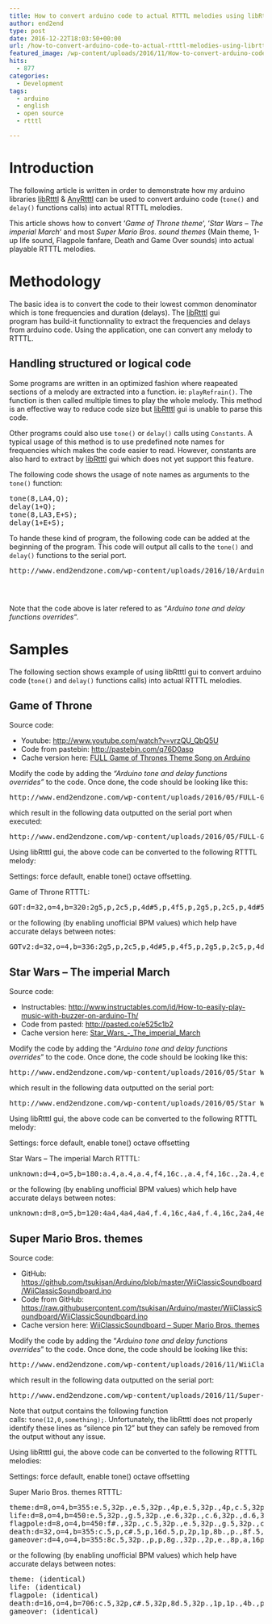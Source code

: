 ```yaml
---
title: How to convert arduino code to actual RTTTL melodies using libRtttl and AnyRtttl
author: end2end
type: post
date: 2016-12-22T18:03:50+00:00
url: /how-to-convert-arduino-code-to-actual-rtttl-melodies-using-librtttl-and-anyrtttl/
featured_image: /wp-content/uploads/2016/11/How-to-convert-arduino-code-to-actual-RTTTL-melodies-using-libRtttl-and-AnyRtttl.jpg
hits:
  - 877
categories:
  - Development
tags:
  - arduino
  - english
  - open source
  - rtttl

---
```

# <span id="Introduction">Introduction</span>

The following article is written in order to demonstrate how my arduino libraries [libRtttl][1] & [AnyRtttl][2] can be used to convert arduino code (<code class="prettycode">tone()</code> and <code class="prettycode">delay()</code> functions calls) into actual RTTTL melodies.<!--more-->

This article shows how to convert &#8216;_Game of Throne theme_&#8216;, &#8216;_Star Wars &#8211; The imperial March_&#8216; and most _Super Mario Bros. sound themes_ (Main theme, 1-up life sound, Flagpole fanfare, Death and Game Over sounds) into actual playable RTTTL melodies.

# <span id="Methodology">Methodology</span>

The basic idea is to convert the code to their lowest common denominator which is tone frequencies and duration (delays). The [libRtttl][3] gui program has build-it functionnality to extract the frequencies and delays from arduino code. Using the application, one can convert any melody to RTTTL.

## <span id="Handling_structured_orlogicalcode">Handling structured or logical code</span>

Some programs are written in an optimized fashion where reapeated sections of a melody are extracted into a function. ie: <code class="prettycode">playRefrain()</code>. The function is then called multiple times to play the whole melody. This method is an effective way to reduce code size but [libRtttl][3] gui is unable to parse this code.

Other programs could also use <code class="prettycode">tone()</code> or <code class="prettycode">delay()</code> calls using <code class="prettycode">Constants</code>. A typical usage of this method is to use predefined note names for frequencies which makes the code easier to read. However, constants are also hard to extract by [libRtttl][3] gui which does not yet support this feature.

The following code shows the usage of note names as arguments to the <code class="prettycode">tone()</code> function:

<pre class="lang:c++ decode:true " title="tone() function using constants">tone(8,LA4,Q);
delay(1+Q);
tone(8,LA3,E+S);
delay(1+E+S);</pre>

To hande these kind of program, the following code can be added at the beginning of the program. This code will output all calls to the <code class="prettycode">tone()</code> and <code class="prettycode">delay()</code> functions to the serial port.

<div class="crayon-line">
  <pre class="lang:c++ decode:true" title="Arduino tone and delay functions overrides" data-url="http://www.end2endzone.com/wp-content/uploads/2016/10/Arduino-tone-and-delay-functions-overrides.ino">http://www.end2endzone.com/wp-content/uploads/2016/10/Arduino-tone-and-delay-functions-overrides.ino</pre>
</div>

<div class="crayon-line">
  <div class="su-spacer" style="height:30px">
  </div>
</div>

<div class="crayon-line">
</div>

<p class="pleasenote" data-pleasenote="true">
  Note that the code above is later refered to as &#8220;<em>Arduino tone and delay functions overrides</em>&#8220;.
</p>

# <span id="Samples">Samples</span>

The following section shows example of using libRtttl gui to convert arduino code (<code class="prettycode">tone()</code> and <code class="prettycode">delay()</code> functions calls) into actual RTTTL melodies.

## <span id="Game_of_Throne">Game of Throne</span>

Source code:

  * Youtube: <http://www.youtube.com/watch?v=vrzQU_QbQ5U>
  * Code from pastebin: <http://pastebin.com/q76D0asp>
  * Cache version here: [FULL Game of Thrones Theme Song on Arduino][4]

Modify the code by adding the _&#8220;Arduino tone and delay functions overrides&#8221;_ to the code. Once done, the code should be looking like this:

<pre class="height-set:true height:250 lang:default decode:true" title="GOT - Code modified to extract frequencies & durations" data-url="http://www.end2endzone.com/wp-content/uploads/2016/05/FULL-Game-of-Thrones-Theme-Song-on-Arduino-call-extraction-version.ino">http://www.end2endzone.com/wp-content/uploads/2016/05/FULL-Game-of-Thrones-Theme-Song-on-Arduino-call-extraction-version.ino</pre>

which result in the following data outputted on the serial port when executed:

<pre class="height-set:true height:150 width-set:true width:100 width-unit:1 lang:default decode:true" title="Function calls to play Game of Throne theme song on arduino" data-url="http://www.end2endzone.com/wp-content/uploads/2016/05/FULL-Game-of-Thrones-Theme-Song-on-Arduino-serial-output.txt">http://www.end2endzone.com/wp-content/uploads/2016/05/FULL-Game-of-Thrones-Theme-Song-on-Arduino-serial-output.txt</pre>

Using libRtttl gui, the above code can be converted to the following RTTTL melody:

<p class="pleasenote" data-pleasenote="true">
  Settings: force default, enable tone() octave offsetting.
</p>

Game of Throne RTTTL:

<pre class="height-set:true width-set:true width:100 width-unit:1 wrap:true lang:default decode:true" title="Game of Throne RTTTL">GOT:d=32,o=4,b=320:2g5,p,2c5,p,4d#5,p,4f5,p,2g5,p,2c5,p,4d#5,p,4f5,p,2g5,p,2c5,p,4d#5,p,4f5,p,2g5,p,2c5,p,4d#5,p,4f5,p,2g5,p,2c5,p,4e5,p,4f5,p,2g5,p,2c5,p,4d#5,p,4f5,p,2g5,p,2c5,p,4e5,p,4f5,p,2g5,p,2c5,p,4d#5,p,4f5,p,1g.6,p,1c.6,p,4d#6,p,4f6,p,1g6,p,1c6,p,4d#6,p,4f6,p,2c5,p,4d#5,p,4f5,p,2g5,p,2c5,p,4d#5,p,4f5,p,2g5,p,2c5,p,4d#5,p,4f5,p,2g5,p,2c5,p,4d#5,p,4f5,p,2g5,p,1f.6,p,1a#.5,p,4d6,p,4d#6,p,1f6,p,1a#5,p,4d#6,p,4d6,p,2c5,p,4d#5,p,4f5,p,2g5,p,2c5,p,4d#5,p,4f5,p,2g5,p,2c5,p,4d#5,p,4f5,p,2g5,p,2c5,p,4d#5,p,4f5,p,2g5,p,1g.6,p,1c.6,p,4d#6,p,4f6,p,1g6,p,1c6,p,4d#6,p,4f6,p,2c5,p,4d#5,p,4f5,p,2g5,p,2c5,p,4d#5,p,4f5,p,2g5,p,2c5,p,4d#5,p,4f5,p,2g5,p,2c5,p,4d#5,p,4f5,p,2g5,p,1f.6,p,1a#.5,p,4d6,p,4d#6,p,1f6,p,1a#5,p,4d#6,p,4d6,p,2c5,p,4d#5,p,4f5,p,2g5,p,2c5,p,4d#5,p,4f5,p,2g5,p,2c5,p,4d#5,p,4f5,p,2g5,p,2c5,p,4d#5,p,4f5,p,2g5,p,1g.7,p,1c.7,p,4d#7,p,4f7,p,1g7,p,1c7,p,4d#7,p,4f7,p,2c5,p,4d#5,p,4f5,p,2g5,p,2c5,p,4d#5,p,4f5,p,2g5,p,2c5,p,4d#5,p,4f5,p,2g5,p,2c5,p,4d#5,p,4f5,p,2g5,p,1f.7,p,1a#.6,p,1d7,p,1d#7,p,1d7,p,1a#6,p,2c5,p,4d#5,p,4f5,p,2g5,p,2c5,p,4d#5,p,4f5,p,2g5,p,2c5,p,4d#5,p,4f5,p,2g5,p,2c5,p,4d#5,p,4f5,p,2g5,p,2c7,p,4d#5,p,4f5,p,2g5,p,2c7,p,4d#5,p,4f5,p,2g5,p,2a#6,p,4d5,p,4d#5,p,2f5,p,2a#6,p,4d5,p,4d#5,p,2f5,p,2g#6,p,4c5,p,4d5,p,2d#5,p,2g#6,p,4c5,p,4d5,p,2d#5,p,2g6,p,4a#,p,4c5,p,2d5,p,2g6,p,4a#,p,4c5,p,2d5,p,2d#6,p,4f#,p,4g#,p,2a#,p,2d#6,p,4f#,p,4g#,p,2a#,p,2d#6,p,4f#,p,4f#,p,2d#6,p,1f6,2p,4g#,p,4g#,p,2f6,p,2c6,p,4d#5,p,4f5,p,2g5,p,2c5,p,4d#5,p,4f5,p,2g5,p,2c5,p,4d#5,p,4f5,p,2g5,p,2c5,p,4d#5,p,4f5,p,2g5,p,2c7,p,4d#5,p,4f5,p,2g5,p,2c7,p,4d#5,p,4f5,p,2g5,p,2a#6,p,4d5,p,4d#5,p,2f5,p,2a#6,p,4d5,p,4d#5,p,2f5,p,2g#6,p,4c5,p,4d5,p,2d#5,p,2g#6,p,4c5,p,4d5,p,2d#5,p,2g6,p,4a#,p,4c5,p,2d5,p,2g6,p,4a#,p,4c5,p,2d5,p,2d#6,p,4f#,p,4g#,p,2a#,p,2d#6,p,4f#,p,4g#,p,2a#,p,1d#6,p,2d#6,p,1d6,p,2d6,p,2c6,p,4d#5,p,4f5,p,2g5,p,2c5,p,4d#5,p,4f5,p,2g5,p,2c5,p,4d#5,p,4f5,p,2g5,p,2c5,p,4d#5,p,4f5,p,2g5,p,2c5,p,4d#5,p,4f5,p,2g5,p,2c5,p,4d#7,p,4f7,p,2g7,p,2c7,p,4d#7,p,4f7,p,2g7,p,2c7,p,4d#7,p,4f7,p,2g7,p</pre>

or the following (by enabling unofficial BPM values) which help have accurate delays between notes:

<pre class="height-set:true width-set:true width:100 width-unit:1 wrap:true lang:default decode:true" title="Game of Throne RTTTL v2">GOTv2:d=32,o=4,b=336:2g5,p,2c5,p,4d#5,p,4f5,p,2g5,p,2c5,p,4d#5,p,4f5,p,2g5,p,2c5,p,4d#5,p,4f5,p,2g5,p,2c5,p,4d#5,p,4f5,p,2g5,p,2c5,p,4e5,p,4f5,p,2g5,p,2c5,p,4d#5,p,4f5,p,2g5,p,2c5,p,4e5,p,4f5,p,2g5,p,2c5,p,4d#5,p,4f5,p,1g.6,p,1c.6,p,4d#6,p,4f6,p,1g6,p,1c6,p,4d#6,p,4f6,p,2c5,p,4d#5,p,4f5,p,2g5,p,2c5,p,4d#5,p,4f5,p,2g5,p,2c5,p,4d#5,p,4f5,p,2g5,p,2c5,p,4d#5,p,4f5,p,2g5,p,1f.6,p,1a#.5,p,4d6,p,4d#6,p,1f6,p,1a#5,p,4d#6,p,4d6,p,2c5,p,4d#5,p,4f5,p,2g5,p,2c5,p,4d#5,p,4f5,p,2g5,p,2c5,p,4d#5,p,4f5,p,2g5,p,2c5,p,4d#5,p,4f5,p,2g5,p,1g.6,p,1c.6,p,4d#6,p,4f6,p,1g6,p,1c6,p,4d#6,p,4f6,p,2c5,p,4d#5,p,4f5,p,2g5,p,2c5,p,4d#5,p,4f5,p,2g5,p,2c5,p,4d#5,p,4f5,p,2g5,p,2c5,p,4d#5,p,4f5,p,2g5,p,1f.6,p,1a#.5,p,4d6,p,4d#6,p,1f6,p,1a#5,p,4d#6,p,4d6,p,2c5,p,4d#5,p,4f5,p,2g5,p,2c5,p,4d#5,p,4f5,p,2g5,p,2c5,p,4d#5,p,4f5,p,2g5,p,2c5,p,4d#5,p,4f5,p,2g5,p,1g.7,p,1c.7,p,4d#7,p,4f7,p,1g7,p,1c7,p,4d#7,p,4f7,p,2c5,p,4d#5,p,4f5,p,2g5,p,2c5,p,4d#5,p,4f5,p,2g5,p,2c5,p,4d#5,p,4f5,p,2g5,p,2c5,p,4d#5,p,4f5,p,2g5,p,1f.7,p,1a#.6,p,1d7,p,1d#7,p,1d7,p,1a#6,p,2c5,p,4d#5,p,4f5,p,2g5,p,2c5,p,4d#5,p,4f5,p,2g5,p,2c5,p,4d#5,p,4f5,p,2g5,p,2c5,p,4d#5,p,4f5,p,2g5,p,2c7,p,4d#5,p,4f5,p,2g5,p,2c7,p,4d#5,p,4f5,p,2g5,p,2a#6,p,4d5,p,4d#5,p,2f5,p,2a#6,p,4d5,p,4d#5,p,2f5,p,2g#6,p,4c5,p,4d5,p,2d#5,p,2g#6,p,4c5,p,4d5,p,2d#5,p,2g6,p,4a#,p,4c5,p,2d5,p,2g6,p,4a#,p,4c5,p,2d5,p,2d#6,p,4f#,p,4g#,p,2a#,p,2d#6,p,4f#,p,4g#,p,2a#,p,2d#6,p,4f#,p,4f#,p,2d#6,p,1f6,2p,4g#,p,4g#,p,2f6,p,2c6,p,4d#5,p,4f5,p,2g5,p,2c5,p,4d#5,p,4f5,p,2g5,p,2c5,p,4d#5,p,4f5,p,2g5,p,2c5,p,4d#5,p,4f5,p,2g5,p,2c7,p,4d#5,p,4f5,p,2g5,p,2c7,p,4d#5,p,4f5,p,2g5,p,2a#6,p,4d5,p,4d#5,p,2f5,p,2a#6,p,4d5,p,4d#5,p,2f5,p,2g#6,p,4c5,p,4d5,p,2d#5,p,2g#6,p,4c5,p,4d5,p,2d#5,p,2g6,p,4a#,p,4c5,p,2d5,p,2g6,p,4a#,p,4c5,p,2d5,p,2d#6,p,4f#,p,4g#,p,2a#,p,2d#6,p,4f#,p,4g#,p,2a#,p,1d#6,p,2d#6,p,1d6,p,2d6,p,2c6,p,4d#5,p,4f5,p,2g5,p,2c5,p,4d#5,p,4f5,p,2g5,p,2c5,p,4d#5,p,4f5,p,2g5,p,2c5,p,4d#5,p,4f5,p,2g5,p,2c5,p,4d#5,p,4f5,p,2g5,p,2c5,p,4d#7,p,4f7,p,2g7,p,2c7,p,4d#7,p,4f7,p,2g7,p,2c7,p,4d#7,p,4f7,p,2g7,p</pre>

## <span id="Star_Wars_8211The_imperial_March">Star Wars &#8211; The imperial March</span>

Source code:

  * Instructables: <http://www.instructables.com/id/How-to-easily-play-music-with-buzzer-on-arduino-Th/>
  * Code from pasted: <http://pasted.co/e525c1b2>
  * Cache version here: <a href="http://www.end2endzone.com/wp-content/uploads/2016/05/Star_Wars_-_The_imperial_March.ino" rel="">Star_Wars_-_The_imperial_March</a>

Modify the code by adding the &#8220;_Arduino tone and delay functions overrides_&#8221; to the code. Once done, the code should be looking like this:

<pre class="height-set:true height:250 width-set:true width:100 width-unit:1 lang:c++ decode:true" title="Star Wars - The imperial March - Code modified to extract frequencies & durations" data-url="http://www.end2endzone.com/wp-content/uploads/2016/05/Star_Wars_-_The_imperial_March-modified.ino">http://www.end2endzone.com/wp-content/uploads/2016/05/Star_Wars_-_The_imperial_March-modified.ino</pre>

which result in the following data outputted on the serial port:

<pre class="height-set:true height:150 width-set:true width:100 width-unit:1 lang:c++ decode:true" title="Function calls to play Star Wars - The imperial March song on arduino" data-url="http://www.end2endzone.com/wp-content/uploads/2016/05/Star_Wars_-_The_imperial_March-function-calls.txt">http://www.end2endzone.com/wp-content/uploads/2016/05/Star_Wars_-_The_imperial_March-function-calls.txt</pre>

Using libRtttl gui, the above code can be converted to the following RTTTL melody:

<p class="pleasenote" data-pleasenote="true">
  Settings: force default, enable tone() octave offsetting
</p>

Star Wars &#8211; The imperial March RTTTL:

<pre class="height-set:true width-set:true width:100 width-unit:1 wrap:true lang:default decode:true" title="The Imperial March RTTTL">unknown:d=4,o=5,b=180:a.4,a.4,a.4,f4,16c.,a.4,f4,16c.,2a.4,e.,e.,e.,f,16c.,g#.4,f4,16c.,2a.4,a.,a4,16a.4,a.,g#,16g.,16f#.,16e.,8f.,8p.,8a#.4,d#.,d,16c#.,16c.,16b.4,8c.,8p.,8f.4,g#.4,f4,16a.4,c.,a4,16c.,2e.,a.,a4,16a.4,a.,g#,16g.,16f#.,16e.,8f.,8p.,8a#.4,d#.,d,16c#.,16c.,16b.4,8c.,8p.,8f.4,g#.4,f4,16c.,a.4,f4,16c.,2a.4</pre>

or the following (by enabling unofficial BPM values) which help have accurate delays between notes:

<pre class="height-set:true width-set:true width:100 width-unit:1 wrap:true lang:default decode:true" title="The Imperial March RTTTL v2">unknown:d=8,o=5,b=120:4a4,4a4,4a4,f.4,16c,4a4,f.4,16c,2a4,4e,4e,4e,f.,16c,4g#4,f.4,16c,2a4,4a,a.4,16a4,4a,g#.,16g,16f#,16e,f,p,a#4,4d#,d.,16c#,16c,16b4,c,p,f4,4g#4,f.4,16a4,4c,a.4,16c,2e,4a,a.4,16a4,4a,g#.,16g,16f#,16e,f,p,a#4,4d#,d.,16c#,16c,16b4,c,p,f4,4g#4,f.4,16c,4a4,f.4,16c,2a4</pre>

## <span id="Super_Mario_Bros_themes">Super Mario Bros. themes</span>

Source code:

  * GitHub: <https://github.com/tsukisan/Arduino/blob/master/WiiClassicSoundboard/WiiClassicSoundboard.ino>
  * Code from GitHub: <https://raw.githubusercontent.com/tsukisan/Arduino/master/WiiClassicSoundboard/WiiClassicSoundboard.ino>
  * Cache version here: <a href="http://www.end2endzone.com/wp-content/uploads/2016/11/WiiClassicSoundboard.ino" rel="">WiiClassicSoundboard &#8211; Super Mario Bros. themes</a>

Modify the code by adding the &#8220;_Arduino tone and delay functions overrides_&#8221; to the code. Once done, the code should be looking like this:

<pre class="height-set:true height:250 width-set:true width:100 width-unit:1 lang:c++ decode:true" title="WiiClassicSoundboard - Super Mario Bros. themes - Code modified to extract frequencies & durations" data-url="http://www.end2endzone.com/wp-content/uploads/2016/11/WiiClassicSoundboard-Super-Mario-Bros.-themes-modified.ino">http://www.end2endzone.com/wp-content/uploads/2016/11/WiiClassicSoundboard-Super-Mario-Bros.-themes-modified.ino</pre>

which result in the following data outputted on the serial port:

<pre class="height-set:true height:150 width-set:true width:100 width-unit:1 lang:c++ decode:true" title="Function calls to play Super-Mario-Bros. theme songs on arduino" data-url="http://www.end2endzone.com/wp-content/uploads/2016/11/Super-Mario-Bros.-themes-function-calls.txt">http://www.end2endzone.com/wp-content/uploads/2016/11/Super-Mario-Bros.-themes-function-calls.txt</pre>

<p class="pleasenote" data-pleasenote="true">
  Note that output contains the following function calls: <code class="prettycode">tone(12,0,something);</code>. Unfortunately, the libRtttl does not properly identify these lines as &#8220;silence pin 12&#8221; but they can safely be removed from the output without any issue.
</p>

Using libRtttl gui, the above code can be converted to the following RTTTL melodies:

<p class="pleasenote" data-pleasenote="true">
  Settings: force default, enable tone() octave offsetting
</p>

Super Mario Bros. themes RTTTL:

<pre class="height-set:true width-set:true width:100 width-unit:1 wrap:true lang:default decode:true" title="Super Mario Bros. themes RTTTL">theme:d=8,o=4,b=355:e.5,32p.,e.5,32p.,4p,e.5,32p.,4p,c.5,32p.,e.5,32p.,4p,g.5,32p.,2p,g.,32p.
life:d=8,o=4,b=450:e.5,32p.,g.5,32p.,e.6,32p.,c.6,32p.,d.6,32p.,g.6,32p.
flagpole:d=8,o=4,b=450:f#.,32p.,c.5,32p.,e.5,32p.,g.5,32p.,c.6,32p.,e.6,32p.,2g6,p.,2e6,p.,g#.,32p.,c.5,32p.,d#.5,32p.,g#.5,32p.,c.6,32p.,d#.6,32p.,2g#6,p.,2d#6,p.,a#.,32p.,d.5,32p.,f.5,32p.,a#.5,32p.,d.6,32p.,f.6,32p.,2a#6,p.,b.6,32p.,b.6,32p.,b.6,32p.,1c7,4p
death:d=32,o=4,b=355:c.5,p,c#.5,p,16d.5,p,2p,1p,8b.,p.,8f.5,p.,4p,8f.5,p.,4f5,16p,4e5,16p,4d5,16p,8c.5,p.,8e.,p.,4p,8e.,p.,8c.,p.
gameover:d=4,o=4,b=355:8c.5,32p.,p,p,8g.,32p.,2p,e.,8p,a,16p,b,16p,a,16p,g#,16p,a#,16p,g#,16p,8g.,32p.,8f.,32p.,g.,8p
</pre>

or the following (by enabling unofficial BPM values) which help have accurate delays between notes:

<pre class="height-set:true width-set:true width:100 width-unit:1 wrap:true lang:default decode:true" title="Super Mario Bros. themes RTTTL v2">theme: (identical)
life: (identical)
flagpole: (identical)
death:d=16,o=4,b=706:c.5,32p,c#.5,32p,8d.5,32p.,1p,1p.,4b.,p.,4f.5,p.,2p,4f.5,p.,2f5,8p,2e5,8p,2d5,8p,4c.5,p.,4e.,p.,2p,4e.,p.,4c.,p.
gameover: (identical)</pre>

 [1]: /librtttl-a-c-library-with-ui-for-compressingoptimizing-the-rtttl-audio-format/
 [2]: /anyrtttl-a-feature-rich-arduino-library-for-playing-rtttl-melodies/
 [3]: http://www.end2endzone.com/librtttl-a-c-library-with-ui-for-compressingoptimizing-the-rtttl-audio-format/
 [4]: http://www.end2endzone.com/wp-content/uploads/2016/05/FULL-Game-of-Thrones-Theme-Song-on-Arduino.ino